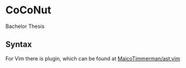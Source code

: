 # CoCoNut
Bachelor Thesis

## Syntax
For Vim there is plugin, which can be found at
[MaicoTimmerman/ast.vim](https://github.com/MaicoTimmerman/ast.vim)
